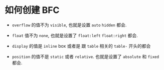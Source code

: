 # 如何创建 BFC

- `overflow` 的值不为 `visible`, 也就是设置 `auto` `hidden` 都会.

- `float` 值不为 `none`, 也就是设置了 `float:left` `float:right` 都会.

- `display` 的值是 `inline` box 或者是 跟 `table` 相关的 `table-` 开头的都会

- `position` 的值不是 `static` 或者 `relative`.  也就是设置了 `absolute` 和 `fixed` 都会.